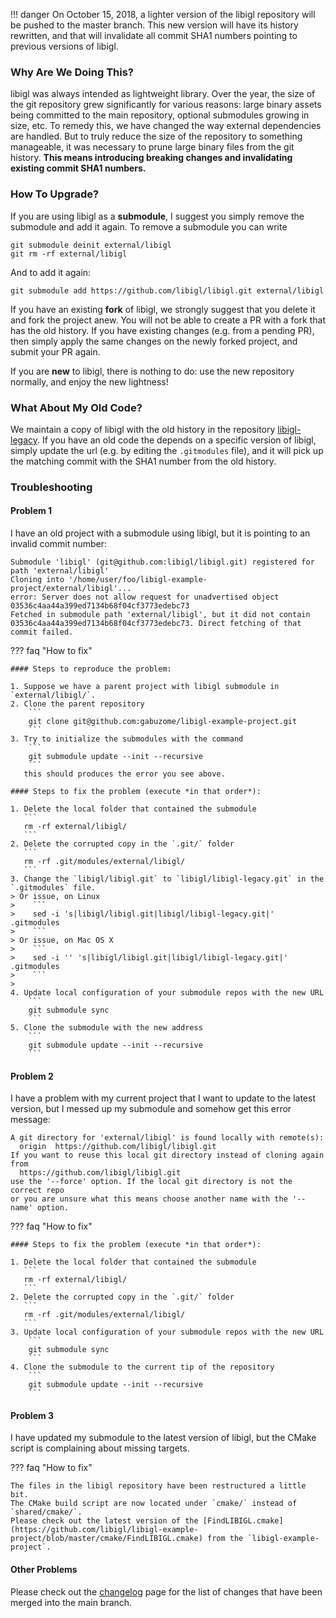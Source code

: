 <!-- Hide h3+ from toc  -->
<style>.md-nav--secondary .md-nav__list .md-nav__list { display: none }</style>

!!! danger
    On October 15, 2018, a lighter version of the libigl repository will be pushed to the master branch.
    This new version will have its history rewritten, and that will invalidate all commit SHA1 numbers pointing to previous versions of libigl.

### Why Are We Doing This?

libigl was always intended as lightweight library. Over the year, the size of the git repository grew significantly for various reasons: large binary assets being committed to the main repository, optional submodules growing in size, etc. To remedy this, we have changed the way external dependencies are handled. But to truly reduce the size of the repository to something manageable, it was necessary to prune large binary files from the git history. **This means introducing breaking changes and invalidating existing commit SHA1 numbers.**

### How To Upgrade?

If you are using libigl as a **submodule**, I suggest you simply remove the submodule and add it again. To remove a submodule you can write
```
git submodule deinit external/libigl
git rm -rf external/libigl
```

And to add it again:
```
git submodule add https://github.com/libigl/libigl.git external/libigl
```

If you have an existing **fork** of libigl, we strongly suggest that you delete it and fork the project anew. You will not be able to create a PR with a fork that has the old history.
If you have existing changes (e.g. from a pending PR), then simply apply the same changes on the newly forked project, and submit your PR again.

If you are **new** to libigl, there is nothing to do: use the new repository normally, and enjoy the new lightness!

### What About My Old Code?

We maintain a copy of libigl with the old history in the repository [libigl-legacy](https://github.com/libigl/libigl-legacy).
If you have an old code the depends on a specific version of libigl, simply update the url (e.g. by editing the `.gitmodules` file), and it will pick up the matching commit with the SHA1 number from the old history.

### Troubleshooting

#### Problem 1

I have an old project with a submodule using libigl, but it is pointing to an invalid commit number:

```
Submodule 'libigl' (git@github.com:libigl/libigl.git) registered for path 'external/libigl'
Cloning into '/home/user/foo/libigl-example-project/external/libigl'...
error: Server does not allow request for unadvertised object 03536c4aa44a399ed7134b68f04cf3773edebc73
Fetched in submodule path 'external/libigl', but it did not contain 03536c4aa44a399ed7134b68f04cf3773edebc73. Direct fetching of that commit failed.
```

??? faq "How to fix"

    #### Steps to reproduce the problem:

    1. Suppose we have a parent project with libigl submodule in `external/libigl/`.
    2. Clone the parent repository
        ```
        git clone git@github.com:gabuzome/libigl-example-project.git
        ```
    3. Try to initialize the submodules with the command
        ```
        git submodule update --init --recursive
        ```
       this should produces the error you see above.

    #### Steps to fix the problem (execute *in that order*):

    1. Delete the local folder that contained the submodule
       ```
       rm -rf external/libigl/
       ```
    2. Delete the corrupted copy in the `.git/` folder
       ```
       rm -rf .git/modules/external/libigl/
       ```
    3. Change the `libigl/libigl.git` to `libigl/libigl-legacy.git` in the `.gitmodules` file. 
    > Or issue, on Linux
    >    ```
    >    sed -i 's|libigl/libigl.git|libigl/libigl-legacy.git|' .gitmodules
    >    ```
    > Or issue, on Mac OS X
    >    ```
    >    sed -i '' 's|libigl/libigl.git|libigl/libigl-legacy.git|' .gitmodules
    >    ```
    > 
    4. Update local configuration of your submodule repos with the new URL
        ```
        git submodule sync
        ```
    5. Clone the submodule with the new address
        ```
        git submodule update --init --recursive
        ```

#### Problem 2

I have a problem with my current project that I want to update to the latest version, but I messed up my submodule and somehow get this error message:

```
A git directory for 'external/libigl' is found locally with remote(s):
  origin  https://github.com/libigl/libigl.git
If you want to reuse this local git directory instead of cloning again from
  https://github.com/libigl/libigl.git
use the '--force' option. If the local git directory is not the correct repo
or you are unsure what this means choose another name with the '--name' option.
```

??? faq "How to fix"

    #### Steps to fix the problem (execute *in that order*):

    1. Delete the local folder that contained the submodule
       ```
       rm -rf external/libigl/
       ```
    2. Delete the corrupted copy in the `.git/` folder
       ```
       rm -rf .git/modules/external/libigl/
       ```
    3. Update local configuration of your submodule repos with the new URL
        ```
        git submodule sync
        ```
    4. Clone the submodule to the current tip of the repository
        ```
        git submodule update --init --recursive
        ```

#### Problem 3

I have updated my submodule to the latest version of libigl, but the CMake script is complaining about missing targets.

??? faq "How to fix"

    The files in the libigl repository have been restructured a little bit.
    The CMake build script are now located under `cmake/` instead of `shared/cmake/`.
    Please check out the latest version of the [FindLIBIGL.cmake](https://github.com/libigl/libigl-example-project/blob/master/cmake/FindLIBIGL.cmake) from the `libigl-example-project`.

#### Other Problems

Please check out the [changelog](RELEASE_HISTORY.md) page for the list of changes that have been merged into the main branch.
